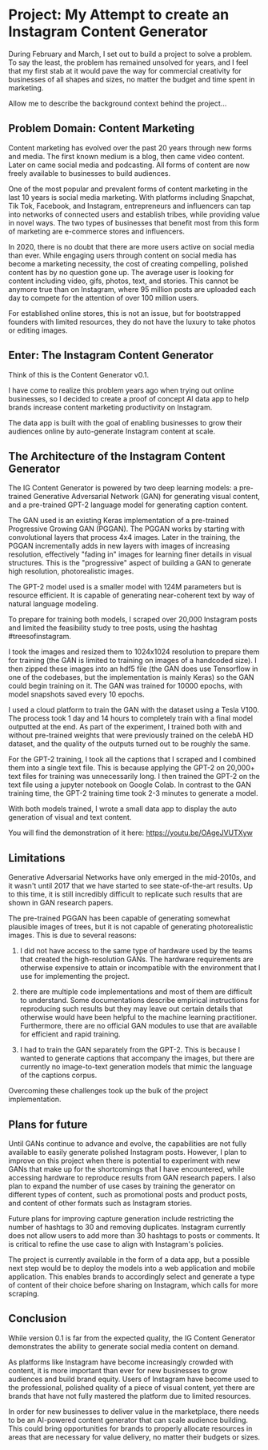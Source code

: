 # Project: My Attempt to create an Instagram Content Generator

During February and March, I set out to build a project to solve a problem. To say the least, the problem has remained unsolved for years, and I feel that my first stab at it would pave the way for commercial creativity for businesses of all shapes and sizes, no matter the budget and time spent in marketing.

Allow me to describe the background context behind the project...

## Problem Domain: Content Marketing

Content marketing has evolved over the past 20 years through new forms and media. The first known medium is a blog, then came video content. Later on came social media and podcasting. All forms of content are now freely available to businesses to build audiences. 

One of the most popular and prevalent forms of content marketing in the last 10 years is social media marketing. With platforms including Snapchat, Tik Tok, Facebook, and Instagram, entrepreneurs and influencers can tap into networks of connected users and establish tribes, while providing value in novel ways. The two types of businesses that benefit most from this form of marketing are e-commerce stores and influencers.

In 2020, there is no doubt that there are more users active on social media than ever. While engaging users through content on social media has become a marketing necessity, the cost of creating compelling, polished content has by no question gone up. The average user is looking for content including video, gifs, photos, text, and stories. This cannot be anymore true than on Instagram, where 95 million posts are uploaded each day to compete for the attention of over 100 million users.

For established online stores, this is not an issue, but for bootstrapped founders with limited resources, they do not have the luxury to take photos or editing images.

## Enter: The Instagram Content Generator

Think of this is the Content Generator v0.1.

I have come to realize this problem years ago when trying out online businesses, so I decided to create a proof of concept AI data app to help brands increase content marketing productivity on Instagram.

The data app is built with the goal of enabling businesses to grow their audiences online by auto-generate Instagram content at scale.

## The Architecture of the Instagram Content Generator

The IG Content Generator is powered by two deep learning models: a pre-trained Generative Adversarial Network (GAN) for generating visual content, and a pre-trained GPT-2 language model for generating caption content.

The GAN used is an existing Keras implementation of a pre-trained Progressive Growing GAN (PGGAN). The PGGAN works by starting with convolutional layers that process 4x4 images. Later in the training, the PGGAN incrementally adds in new layers with images of increasing resolution, effectively "fading in" images for learning finer details in visual structures. This is the "progressive" aspect of building a GAN to generate high resolution, photorealistic images.

The GPT-2 model used is a smaller model with 124M parameters but is resource efficient. It is capable of generating near-coherent text by way of natural language modeling.

To prepare for training both models, I scraped over 20,000 Instagram posts and limited the feasibility study to tree posts, using the hashtag #treesofinstagram.

I took the images and resized them to 1024x1024 resolution to prepare them for training (the GAN is limited to training on images of a handcoded size). I then zipped these images into an hdf5 file (the GAN does use Tensorflow in one of the codebases, but the implementation is mainly Keras) so the GAN could begin training on it. The GAN was trained for 10000 epochs, with model snapshots saved every 10 epochs. 

I used a cloud platform to train the GAN with the dataset using a Tesla V100. The process took 1 day and 14 hours to completely train with a final model outputted at the end. As part of the experiment, I trained both with and without pre-trained weights that were previously trained on the celebA HD dataset, and the quality of the outputs turned out to be roughly the same.

For the GPT-2 training, I took all the captions that I scraped and I combined them into a single text file. This is because applying the GPT-2 on 20,000+ text files for training was unnecessarily long. I then trained the GPT-2 on the text file using a jupyter notebook on Google Colab. In contrast to the GAN training time, the GPT-2 training time took 2-3 minutes to generate a model.

With both models trained, I wrote a small data app to display the auto generation of visual and text content. 

You will find the demonstration of it here: https://youtu.be/OAgeJVUTXyw

## Limitations

Generative Adversarial Networks have only emerged in the mid-2010s, and it wasn't until 2017 that we have started to see state-of-the-art results. Up to this time, it is still incredibly difficult to replicate such results that are shown in GAN research papers.

The pre-trained PGGAN has been capable of generating somewhat plausible images of trees, but it is not capable of generating photorealistic images. This is due to several reasons:

1) I did not have access to the same type of hardware used by the teams that created the high-resolution GANs. The hardware requirements are otherwise expensive to attain or incompatible with the environment that I use for implementing the project.

2) there are multiple code implementations and most of them are difficult to understand. Some documentations describe empirical instructions for reproducing such results but they may leave out certain details that otherwise would have been helpful to the machine learning practitioner. Furthermore, there are no official GAN modules to use that are available for efficient and rapid training.

3) I had to train the GAN separately from the GPT-2. This is because I wanted to generate captions that accompany the images, but there are currently no image-to-text generation models that mimic the language of the captions corpus.

Overcoming these challenges took up the bulk of the project implementation. 

## Plans for future

Until GANs continue to advance and evolve, the capabilities are not fully available to easily generate polished Instagram posts. However, I plan to improve on this project when there is potential to experiment with new GANs that make up for the shortcomings that I have encountered, while accessing hardware to reproduce results from GAN research papers. I also plan to expand the number of use cases by training the generator on different types of content, such as promotional posts and product posts, and content of other formats such as Instagram stories.

Future plans for improving capture generation include restricting the number of hashtags to 30 and removing duplicates. Instagram currently does not allow users to add more than 30 hashtags to posts or comments. It is critical to refine the use case to align with Instagram's policies.

The project is currently available in the form of a data app, but a possible next step would be to deploy the models into a web application and mobile application. This enables brands to accordingly select and generate a type of content of their choice before sharing on Instagram, which calls for more scraping.

## Conclusion

While version 0.1 is far from the expected quality, the IG Content Generator demonstrates the ability to generate social media content on demand.

As platforms like Instagram have become increasingly crowded with content, it is more important than ever for new businesses to grow audiences and build brand equity. Users of Instagram have become used to the professional, polished quality of a piece of visual content, yet there are brands that have not fully mastered the platform due to limited resources.

In order for new businesses to deliver value in the marketplace, there needs to be an AI-powered content generator that can scale audience building. This could bring opportunities for brands to properly allocate resources in areas that are necessary for value delivery, no matter their budgets or sizes.
